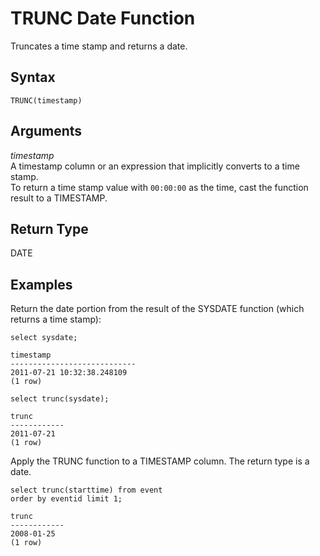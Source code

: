 # TRUNC Date Function<a name="r_TRUNC_date"></a>

Truncates a time stamp and returns a date\.

## Syntax<a name="r_TRUNC_date-synopsis"></a>

```
TRUNC(timestamp)
```

## Arguments<a name="r_TRUNC_date-arguments"></a>

 *timestamp*   
A timestamp column or an expression that implicitly converts to a time stamp\.  
To return a time stamp value with `00:00:00` as the time, cast the function result to a TIMESTAMP\.

## Return Type<a name="r_TRUNC_date-return-type"></a>

DATE

## Examples<a name="r_TRUNC_date-examples"></a>

Return the date portion from the result of the SYSDATE function \(which returns a time stamp\): 

```
select sysdate;

timestamp
----------------------------
2011-07-21 10:32:38.248109
(1 row)

select trunc(sysdate);

trunc
------------
2011-07-21
(1 row)
```

Apply the TRUNC function to a TIMESTAMP column\. The return type is a date\. 

```
select trunc(starttime) from event
order by eventid limit 1;

trunc
------------
2008-01-25
(1 row)
```